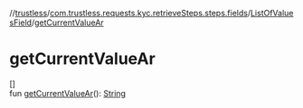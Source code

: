 //[trustless](../../../index.md)/[com.trustless.requests.kyc.retrieveSteps.steps.fields](../index.md)/[ListOfValuesField](index.md)/[getCurrentValueAr](get-current-value-ar.md)

# getCurrentValueAr

[]\
fun [getCurrentValueAr](get-current-value-ar.md)(): [String](https://kotlinlang.org/api/latest/jvm/stdlib/kotlin/-string/index.html)

